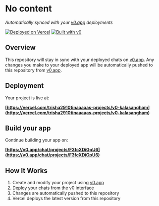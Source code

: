 # No content

*Automatically synced with your [v0.app](https://v0.app) deployments*

[![Deployed on Vercel](https://img.shields.io/badge/Deployed%20on-Vercel-black?style=for-the-badge&logo=vercel)](https://vercel.com/trisha2910tinaaaaas-projects/v0-kalasangham)
[![Built with v0](https://img.shields.io/badge/Built%20with-v0.app-black?style=for-the-badge)](https://v0.app/chat/projects/F3fcXDiGpU6)

## Overview

This repository will stay in sync with your deployed chats on [v0.app](https://v0.app).
Any changes you make to your deployed app will be automatically pushed to this repository from [v0.app](https://v0.app).

## Deployment

Your project is live at:

**[https://vercel.com/trisha2910tinaaaaas-projects/v0-kalasangham](https://vercel.com/trisha2910tinaaaaas-projects/v0-kalasangham)**

## Build your app

Continue building your app on:

**[https://v0.app/chat/projects/F3fcXDiGpU6](https://v0.app/chat/projects/F3fcXDiGpU6)**

## How It Works

1. Create and modify your project using [v0.app](https://v0.app)
2. Deploy your chats from the v0 interface
3. Changes are automatically pushed to this repository
4. Vercel deploys the latest version from this repository